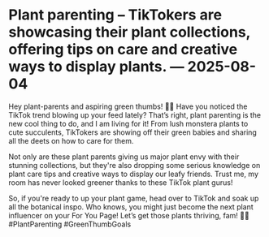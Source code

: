 # Plant parenting – TikTokers are showcasing their plant collections, offering tips on care and creative ways to display plants. — 2025-08-04

Hey plant-parents and aspiring green thumbs! 🌿🌱 Have you noticed the TikTok trend blowing up your feed lately? That’s right, plant parenting is the new cool thing to do, and I am living for it! From lush monstera plants to cute succulents, TikTokers are showing off their green babies and sharing all the deets on how to care for them.

Not only are these plant parents giving us major plant envy with their stunning collections, but they're also dropping some serious knowledge on plant care tips and creative ways to display our leafy friends. Trust me, my room has never looked greener thanks to these TikTok plant gurus!

So, if you're ready to up your plant game, head over to TikTok and soak up all the botanical inspo. Who knows, you might just become the next plant influencer on your For You Page! Let’s get those plants thriving, fam! 🌿💚 #PlantParenting #GreenThumbGoals